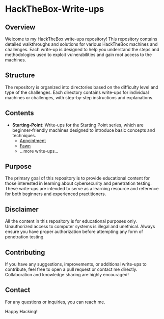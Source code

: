# HackTheBox-Write-ups

## Overview

Welcome to my HackTheBox write-ups repository! This repository contains detailed walkthroughs and solutions for various HackTheBox machines and challenges. Each write-up is designed to help you understand the steps and methodologies used to exploit vulnerabilities and gain root access to the machines.

## Structure

The repository is organized into directories based on the difficulty level and type of the challenges. Each directory contains write-ups for individual machines or challenges, with step-by-step instructions and explanations.

## Contents

- **Starting-Point**: Write-ups for the Starting Point series, which are beginner-friendly machines designed to introduce basic concepts and techniques.
  - [Appointment](./Starting-Point/Appointment/Write-up.md)
  - [Fawn](./Starting-Point/Fawn/Write-up.md)
  - ...more write-ups...

## Purpose

The primary goal of this repository is to provide educational content for those interested in learning about cybersecurity and penetration testing. These write-ups are intended to serve as a learning resource and reference for both beginners and experienced practitioners.

## Disclaimer

All the content in this repository is for educational purposes only. Unauthorized access to computer systems is illegal and unethical. Always ensure you have proper authorization before attempting any form of penetration testing.

## Contributing

If you have any suggestions, improvements, or additional write-ups to contribute, feel free to open a pull request or contact me directly. Collaboration and knowledge sharing are highly encouraged!

## Contact

For any questions or inquiries, you can reach me.

Happy Hacking!
